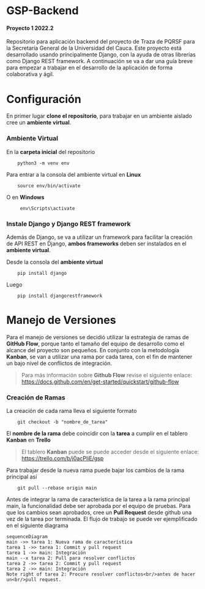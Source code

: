 # GSP-Backend

#### Proyecto 1 2022.2
Repositorio para aplicación backend del proyecto de Traza de PQRSF para la Secretaría General de la Universidad del Cauca.
Este proyecto está desarrollado usando príncipalmente Django, con la ayuda de otras librerías como Django REST framework.
A continuación se va a dar una guía breve para empezar a trabajar en el desarrollo de la aplicación de forma colaborativa y ágil.


# Configuración

En primer lugar **clone el repositorio**, para trabajar en un ambiente aislado cree un **ambiente virtual**.

### Ambiente Virtual
En la **carpeta inicial** del repositorio
```
	python3 -m venv env
```
Para entrar a la consola del ambiente virtual en **Linux**
```
	source env/bin/activate
```
O en **Windows**
```
	 env\Scripts\activate
```
### Instale Django y Django REST framework
Además de Django, se va a utilizar un framework para facilitar la creación de API REST en Django, **ambos frameworks** deben ser instalados en el **ambiente virtual**.

Desde la consola del **ambiente virtual**
```
	pip install django
```
Luego
```
	pip install djangorestframework
```

# Manejo de Versiones
Para el manejo de versiones se decidió utilizar la estrategia de ramas de **GitHub Flow**, porque tanto el tamaño del equipo de desarrollo como el alcance del proyecto son pequeños.
En conjunto con la metodología **Kanban**, se van a utilizar una rama por cada tarea, con el fin de mantener un bajo nivel de conflictos de integración.
> Para más información sobre **Github Flow** revise el siguiente enlace: https://docs.github.com/en/get-started/quickstart/github-flow
### Creación de Ramas
La creación de cada rama lleva el siguiente formato
```
	git checkout -b "nombre_de_tarea"
```
El **nombre de la rama** debe coincidir con la **tarea** a cumplir en el tablero **Kanban** en **Trello**
>El tablero **Kanban** puede se puede acceder desde el siguiente enlace: https://trello.com/b/j0acPIiE/gsp

Para trabajar desde la nueva rama puede bajar los cambios de la rama principal así
```
	git pull --rebase origin main
```
Antes de integrar la rama de característica de la tarea a la rama principal main, la funcionalidad debe ser aprobada por el equipo de pruebas.
Para que los cambios sean aprobados, cree un **Pull Request** desde github una vez de la tarea por terminada.
El flujo de trabajo se puede ver ejemplificado en el siguiente diagrama
```mermaid
sequenceDiagram
main ->> tarea 1: Nueva rama de característica
tarea 1 ->> tarea 1: Commit y pull request
tarea 1 ->> main: Integración
main --x tarea 2: Pull para resolver conflictos
tarea 2 ->> tarea 2: Commit y pull request
tarea 2 ->> main: Integración
Note right of tarea 2: Procure resolver conflictos<br/>antes de hacer un<br/>pull request.
```
